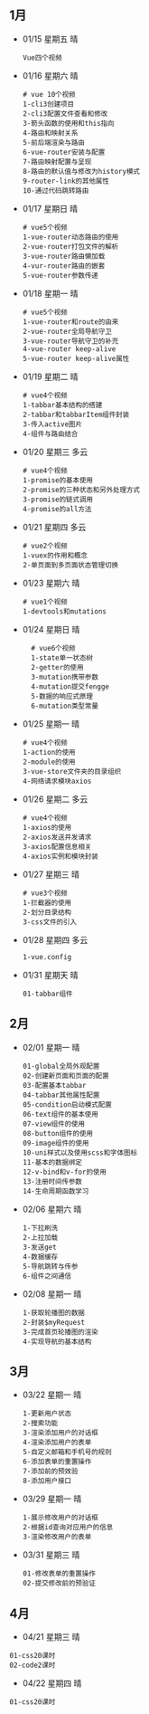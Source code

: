 ## 1月

- 01/15  星期五   晴

   ```shell
   Vue四个视频
   ```

- 01/16  星期六   晴

  ```shell
  # vue 10个视频
  1-cli3创建项目
  2-cli3配置文件查看和修改
  3-箭头函数的使用和this指向
  4-路由和映射关系
  5-前后端渲染与路由
  6-vue-router安装与配置
  7-路由映射配置与呈现
  8-路由的默认值与修改为history模式
  9-router-link的其他属性
  10-通过代码跳转路由
  ```

- 01/17  星期日  晴

  ```shell
  # vue5个视频
  1-vue-router动态路由的使用
  2-vue-router打包文件的解析
  3-vue-router路由懒加载
  4-vur-router路由的嵌套
  5-vue-router参数传递
  ```

- 01/18  星期一  晴

  ```shell
  # vue5个视频
  1-vue-router和route的由来
  2-vue-router全局导航守卫
  3-vue-router导航守卫的补充
  4-vue-router keep-alive
  5-vue-router keep-alive属性
  ```

- 01/19  星期二  晴

  ```shell
  # vue4个视频
  1-tabbar基本结构的搭建
  2-tabbar和tabbarItem组件封装
  3-传入active图片
  4-组件与路由结合
  ```

- 01/20  星期三  多云

  ```shell
  # vue4个视频
  1-promise的基本使用
  2-promise的三种状态和另外处理方式
  3-promise的链式调用
  4-promise的all方法
  ```

- 01/21  星期四  多云

  ```shell
  # vue2个视频
  1-vuex的作用和概念
  2-单页面到多页面状态管理切换
  ```

- 01/23  星期六  晴

  ```shell
  # vue1个视频
  1-devtools和mutations
  ```
- 01/24  星期日  晴

  ```shell
    # vue6个视频
    1-state单一状态树
    2-getter的使用
    3-mutation携带参数
    4-mutation提交fengge
    5-数据的响应式原理
    6-mutation类型常量
  ```

- 01/25  星期一  晴

  ```shell
  # vue4个视频
  1-action的使用
  2-module的使用
  3-vue-store文件夹的目录组织
  4-网络请求模块axios
  ```

- 01/26  星期二  多云

  ```shell
  # vue4个视频
  1-axios的使用
  2-axios发送并发请求
  3-axios配置信息相关
  4-axios实例和模块封装
  ```

- 01/27  星期三  晴

  ```shell
  # vue3个视频
  1-拦截器的使用
  2-划分目录结构
  3-css文件的引入
  ```

- 01/28  星期四   多云

  ```shell
  1-vue.config
  ```

- 01/31  星期天  晴

  ```shell
  01-tabbar组件
  ```

## 2月

- 02/01  星期一  晴

  ```shell
  01-global全局外观配置
  02-创建新页面和页面的配置
  03-配置基本tabbar
  04-tabbar其他属性配置
  05-condition启动模式配置
  06-text组件的基本使用
  07-view组件的使用
  08-button组件的使用
  09-image组件的使用
  10-uni样式以及使用scss和字体图标
  11-基本的数据绑定
  12-v-bind和v-for的使用
  13-注册时间传参数
  14-生命周期函数学习
  ```

- 02/06  星期六  晴

  ```shell
  1-下拉刷洗
  2-上拉加载
  3-发送get
  4-数据缓存
  5-导航跳转与传参
  6-组件之间通信
  ```

- 02/08  星期一  晴

  ```shell
  1-获取轮播图的数据
  2-封装$myRequest
  3-完成首页轮播图的渲染
  4-实现导航的基本结构
  ```


## 3月

- 03/22  星期一  晴

  ```shell
  1-更新用户状态
  2-搜索功能
  3-渲染添加用户的对话框
  4-渲染添加用户的表单
  5-自定义邮箱和手机号的规则
  6-添加表单的重置操作
  7-添加前的预效验
  8-添加用户接口
  ```

- 03/29  星期一  晴

  ```shell
  1-展示修改用户的对话框
  2-根据id查询对应用户的信息
  3-渲染修改用户的表单
  ```

- 03/31  星期三  晴

  ```shell
  01-修改表单的重置操作
  02-提交修改前的预验证
  ```

## 4月

- 04/21  星期三  晴

```shell
01-css20课时
02-code2课时
```

- 04/22  星期四  晴

```shell
01-css20课时
```





